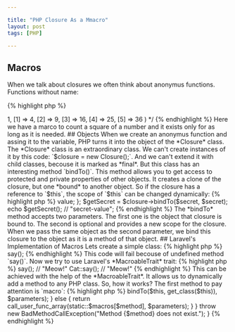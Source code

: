 ```yaml
---

title: "PHP Closure As a Mmacro"
layout: post
tags: [PHP]

---
```



## Macros

When we talk about closures we often think about anonymus functions. Functions without name:

{% highlight php %}
<?php

$heyFunc = function($name) {
    return "Hey, {$name}";
}

echo $heyFunc('John');
{% endhighlight %}

If we take a context of a single web request, named functions exist for the request life cycle. Anonymus
functions exist only as long as you need them to be. So they can be considered as little macros. In the body
of the anonymus function we code some logic, and then we simply execute the macro where we need it.

{% highlight php %}
<?php

$arr = [1, 2, 3, 4, 5, 6];
array_walk($arr, function(&$number){
    $number *= $number;
});

print_r($arr);

/*
Array
(
    [0] => 1,
    [1] => 4,
    [2] => 9,
    [3] => 16,
    [4] => 25,
    [5] => 36
)
*/
{% endhighlight %}

Here we have a marco to count a square of a number and it exists only for as long as it
is needed.

## Objects
When we create an anonymus function and assing it to the variable, PHP turns it into the object of
the *Closure* class. The *Closure* class is an extraordinary class. We can't create instances of it
by this code: `$closure = new Closure();`. And we can't extend it with child classes, becouse it is
marked as *final*. But this class has an interesting method `bindTo()`.

This method allows you to get access to protected and private properties of other objects. It creates a 
clone of the closure, but one *bound* to another object. So if the closure has a reference to `$this`, 
the scope of `$this` can be changed dynamically:

{% highlight php %}
<?php

class Secret
{
    private $value = 'secret-value';
}

$secret = new Secret();
{% endhighlight %}

In the code above there is no way to get the value of the `$value` property. But we can do it with the help of
the *bindTo* method and a closure with the reference to `$this`:

{% highlight php %}
<?php

$closure = function() {
    return $this->value;
};

$getSecret = $closure->bindTo($secret, $secret);
echo $getSecret(); // "secret-value";
{% endhighlight %}

The *bindTo* method accepts two parameters. The first one is the object that closure is bound to. The second is
optional and provides a new scope for the closure. When we pass the same object as the second parameter, we bind
this closure to the object as it is a method of that object.

## Laravel's Implementation of Macros

Lets create a simple class:

{% highlight php %}
<?php

class Cat {
    
}

$cat = new Cat();
$cat->say();
{% endhighlight %}

This code will fail becouse of undefined method `say()`. Now we try to use Laravel's *MacroableTrait* trait:

{% highlight php %}
<?php

use Illuminate\Support\Traits\MacroableTrait;

class Cat {
    use MacroableTrait;
}

$cat = new Cat();

Cat::macro('say', function(){
    echo "Meow!";
});

$cat->say(); // "Meow!"
Cat::say();  // "Meow!"
{% endhighlight %}

This can be achieved with the help of the *MacroableTrait*. It allows us to dynamically add a method to any PHP class.
So, how it works?

The first method to pay attention is `macro`:

{% highlight php %}
<?php

/**
* Register a custom macro.
*
* @param  string    $name
* @param  callable  $macro
* @return void
*/
public static function macro($name, callable $macro)
{
    static::$macros[$name] = $macro;
}
{% endhighlight %}

This method stores passed closure in a static property, indexed by `$name`. 
There are also two magic methods: `__call` and
`__callStatic`. They are executed, when we try to call a method that does not exist in the object or in the class. 

First of all we check, if we have stored a macro with such method name with `hasMacro()` method. If `true` we create a 
new closure and bind it to our class, if it is a static call, or to an object, if not:

{% highlight php %}
<?php

public static function __callStatic($method, $parameters)
{
    if (static::hasMacro($method)) {
        if (static::$macros[$method] instanceof Closure) {
            return call_user_func_array(Closure::bind(static::$macros[$method], null, get_called_class()), $parameters);
                                        
        } else {
            return call_user_func_array(static::$macros[$method], $parameters);
                                        
        }
    }

    throw new BadMethodCallException("Method {$method} does not exist.");
                
}

// ...

 public function __call($method, $parameters)
{
    if (static::hasMacro($method)) {
        if (static::$macros[$method] instanceof Closure) {
            return call_user_func_array(static::$macros[$method]->bindTo($this, get_class($this)), $parameters);
                                        
        } else {
            return call_user_func_array(static::$macros[$method], $parameters);
        }
                
    }

    throw new BadMethodCallException("Method {$method} does not exist.");
                
}
{% endhighlight %}
